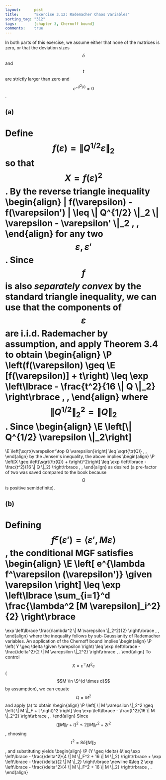 ```yaml
---
layout:      post
title:       "Exercise 3.12: Rademacher Chaos Variables"
sorting_tag: "312"
tags:        [chapter 3, Chernoff bound]
comments:    true
---
```


In both parts of this exercise, we assume either that none of the matrices is
zero, or that the deviation sizes $$ \delta $$ and $$ t $$ are strictly larger
than zero and $$ e^{- \delta^2 / 0} = 0 $$.

## (a)

Define $$f(\varepsilon) = \| Q^{1/2} \varepsilon \|_2$$ so that
$$X = f(\varepsilon)^2$$. By the reverse triangle inequality
\begin{align}
  | f(\varepsilon) - f(\varepsilon') |
  \leq
  \\| Q^{1/2} \\|\_2
  \\| \varepsilon - \varepsilon' \\|\_2
  \, ,
\end{align}
for any two $$\varepsilon, \varepsilon'$$. Since $$f$$ is also
_separately convex_ by the standard triangle inequality, we can use that
the components of $$\varepsilon$$ are i.i.d. Rademacher by assumption, and apply
Theorem 3.4 to obtain
\begin{align}
  \P \left(f(\varepsilon) \geq \E [f(\varepsilon)] + t\right)
  \leq
  \exp \left\lbrace
    - \frac{t^2}{16 \\| Q \\|\_2}
  \right\rbrace
  \, ,
\end{align}
where $$ \| Q^{1/2} \|_2^2 = \| Q \|_2 $$. Since
\begin{align}
  \E \left[\\| Q^{1/2} \varepsilon \\|\_2\right]
  =
  \E \left[\sqrt{\varepsilon^\top Q \varepsilon}\right]
  \leq
  \sqrt{\tr(Q)}
  \, ,
\end{align}
by the Jensen's inequality, the above implies
\begin{align}
  \P \left[X \geq \left(\sqrt{\tr(Q)} + t\right)^2\right]
  \leq
  \exp \left\lbrace
    - \frac{t^2}{16 \\| Q \\|\_2}
  \right\rbrace
  \, ,
\end{align}
as desired (a pre-factor of two was saved compared to the book because $$Q$$ is
positive semidefinite).


## (b)

Defining
$$f^\varepsilon (\varepsilon') = \langle \varepsilon', M \varepsilon \rangle$$, the conditional MGF satisfies
\begin{align}
  \E \left[
    e^{\lambda f^\varepsilon (\varepsilon')}
    \given
    \varepsilon
  \right]
  \leq
  \exp \left\lbrace
    \sum\_{i=1}^d
      \frac{\lambda^2 [M \varepsilon]\_i^2}{2}
  \right\rbrace
  =
  \exp \left\lbrace
    \frac{\lambda^2 \\| M \varepsilon \\|\_2^2}{2}
  \right\rbrace
  \, ,
\end{align}
where the inequality follows by sub-Gaussianity of Rademacher variables.
An application of the Chernoff bound implies
\begin{align}
  \P \left(
    Y \geq \delta \given \varepsilon
  \right)
  \leq
  \exp \left\lbrace
    - \frac{\delta^2}{2 \\| M \varepsilon \\|\_2^2}
  \right\rbrace
  \, .
\end{align}
To control $$X = \varepsilon^\top M^2 \varepsilon$$ ($$M \in \S^{d \times d}$$
by assumption), we can equate $$Q = M^2$$ and apply (a) to obtain
\begin{align}
  \P \left[
    \\| M \varepsilon \\|\_2^2
    \geq
    \left(
      \\| M \\|\_F + t
    \right)^2
  \right]
  \leq
  \exp \left\lbrace
    - \frac{t^2}{16 \\| M \\|\_2^2}
  \right\rbrace
  \, .
\end{align}
Since $$(\|M\|_F + t)^2 \leq 2 \| M \|_F^2 + 2 t^2$$, choosing
$$t^2 = 8 \delta \|M\|_2$$, and substituting yields
\begin{align}
  \P (Y \geq \delta)
  &\leq
  \exp \left\lbrace
    - \frac{\delta^2}{4 \\| M \\|\_F^2 + 16 \\| M \\|\_2}
  \right\rbrace
  +
  \exp \left\lbrace
    - \frac{\delta}{2 \\| M \\|\_2}
  \right\rbrace
  \newline
  &\leq
  2
  \exp \left\lbrace
    - \frac{\delta^2}{4 \\| M \\|\_F^2 + 16 \\| M \\|\_2}
  \right\rbrace
  \, .
\end{align}
